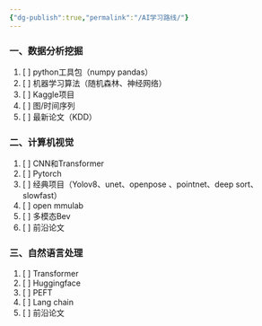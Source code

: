 ```yaml
---
{"dg-publish":true,"permalink":"/AI学习路线/"}
---
```


### 一、数据分析挖掘
1. [ ] python工具包（numpy pandas）
2. [ ] 机器学习算法（随机森林、神经网络）
3. [ ] Kaggle项目
4. [ ] 图/时间序列
5. [ ] 最新论文（KDD）

### 二、计算机视觉
1. [ ] CNN和Transformer
2. [ ] Pytorch
3. [ ] 经典项目（Yolov8、unet、openpose 、pointnet、deep sort、slowfast）
4. [ ] open mmulab
5. [ ] 多模态Bev
6. [ ] 前沿论文

### 三、自然语言处理
1. [ ] Transformer
2. [ ] Huggingface
3. [ ] PEFT
4. [ ] Lang chain
5. [ ] 前沿论文